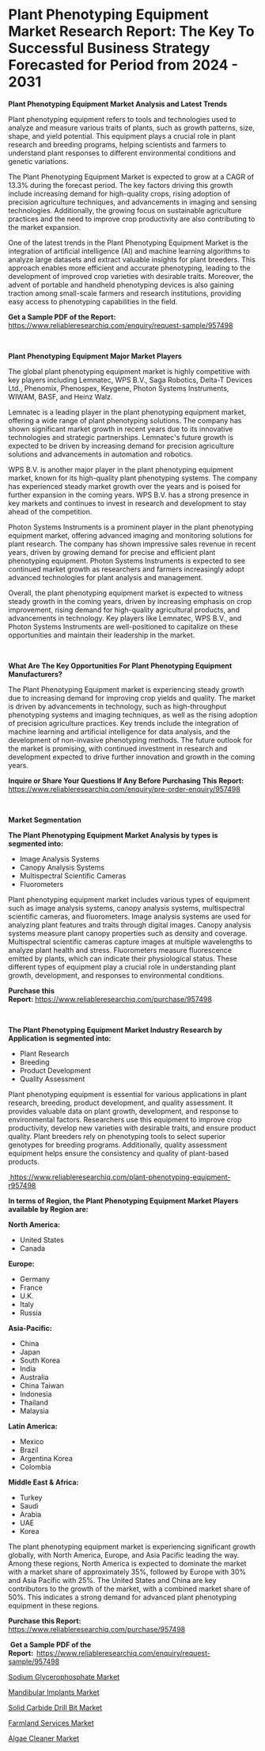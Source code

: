 <p><h1>Plant Phenotyping Equipment Market Research Report: The Key To Successful Business Strategy Forecasted for Period from 2024 - 2031</h1></p><p><strong>Plant Phenotyping Equipment Market Analysis and Latest Trends</strong></p>
<p><p>Plant phenotyping equipment refers to tools and technologies used to analyze and measure various traits of plants, such as growth patterns, size, shape, and yield potential. This equipment plays a crucial role in plant research and breeding programs, helping scientists and farmers to understand plant responses to different environmental conditions and genetic variations.</p><p>The Plant Phenotyping Equipment Market is expected to grow at a CAGR of 13.3% during the forecast period. The key factors driving this growth include increasing demand for high-quality crops, rising adoption of precision agriculture techniques, and advancements in imaging and sensing technologies. Additionally, the growing focus on sustainable agriculture practices and the need to improve crop productivity are also contributing to the market expansion.</p><p>One of the latest trends in the Plant Phenotyping Equipment Market is the integration of artificial intelligence (AI) and machine learning algorithms to analyze large datasets and extract valuable insights for plant breeders. This approach enables more efficient and accurate phenotyping, leading to the development of improved crop varieties with desirable traits. Moreover, the advent of portable and handheld phenotyping devices is also gaining traction among small-scale farmers and research institutions, providing easy access to phenotyping capabilities in the field.</p></p>
<p><strong>Get a Sample PDF of the Report:&nbsp;</strong> <a href="https://www.reliableresearchiq.com/enquiry/request-sample/957498">https://www.reliableresearchiq.com/enquiry/request-sample/957498</a></p>
<p>&nbsp;</p>
<p><strong>Plant Phenotyping Equipment Major Market Players</strong></p>
<p><p>The global plant phenotyping equipment market is highly competitive with key players including Lemnatec, WPS B.V., Saga Robotics, Delta-T Devices Ltd., Phenomix, Phenospex, Keygene, Photon Systems Instruments, WIWAM, BASF, and Heinz Walz. </p><p>Lemnatec is a leading player in the plant phenotyping equipment market, offering a wide range of plant phenotyping solutions. The company has shown significant market growth in recent years due to its innovative technologies and strategic partnerships. Lemnatec's future growth is expected to be driven by increasing demand for precision agriculture solutions and advancements in automation and robotics.</p><p>WPS B.V. is another major player in the plant phenotyping equipment market, known for its high-quality plant phenotyping systems. The company has experienced steady market growth over the years and is poised for further expansion in the coming years. WPS B.V. has a strong presence in key markets and continues to invest in research and development to stay ahead of the competition.</p><p>Photon Systems Instruments is a prominent player in the plant phenotyping equipment market, offering advanced imaging and monitoring solutions for plant research. The company has shown impressive sales revenue in recent years, driven by growing demand for precise and efficient plant phenotyping equipment. Photon Systems Instruments is expected to see continued market growth as researchers and farmers increasingly adopt advanced technologies for plant analysis and management. </p><p>Overall, the plant phenotyping equipment market is expected to witness steady growth in the coming years, driven by increasing emphasis on crop improvement, rising demand for high-quality agricultural products, and advancements in technology. Key players like Lemnatec, WPS B.V., and Photon Systems Instruments are well-positioned to capitalize on these opportunities and maintain their leadership in the market.</p></p>
<p>&nbsp;</p>
<p><strong>What Are The Key Opportunities For Plant Phenotyping Equipment Manufacturers?</strong></p>
<p><p>The Plant Phenotyping Equipment market is experiencing steady growth due to increasing demand for improving crop yields and quality. The market is driven by advancements in technology, such as high-throughput phenotyping systems and imaging techniques, as well as the rising adoption of precision agriculture practices. Key trends include the integration of machine learning and artificial intelligence for data analysis, and the development of non-invasive phenotyping methods. The future outlook for the market is promising, with continued investment in research and development expected to drive further innovation and growth in the coming years.</p></p>
<p><strong>Inquire or Share Your Questions If Any Before Purchasing This Report:</strong> <a href="https://www.reliableresearchiq.com/enquiry/pre-order-enquiry/957498">https://www.reliableresearchiq.com/enquiry/pre-order-enquiry/957498</a></p>
<p>&nbsp;</p>
<p><strong>Market Segmentation</strong></p>
<p><strong>The Plant Phenotyping Equipment Market Analysis by types is segmented into:</strong></p>
<p><ul><li>Image Analysis Systems</li><li>Canopy Analysis Systems</li><li>Multispectral Scientific Cameras</li><li>Fluorometers</li></ul></p>
<p><p>Plant phenotyping equipment market includes various types of equipment such as image analysis systems, canopy analysis systems, multispectral scientific cameras, and fluorometers. Image analysis systems are used for analyzing plant features and traits through digital images. Canopy analysis systems measure plant canopy properties such as density and coverage. Multispectral scientific cameras capture images at multiple wavelengths to analyze plant health and stress. Fluorometers measure fluorescence emitted by plants, which can indicate their physiological status. These different types of equipment play a crucial role in understanding plant growth, development, and responses to environmental conditions.</p></p>
<p><strong>Purchase this Report:&nbsp;</strong><a href="https://www.reliableresearchiq.com/purchase/957498">https://www.reliableresearchiq.com/purchase/957498</a></p>
<p>&nbsp;</p>
<p><strong>The Plant Phenotyping Equipment Market Industry Research by Application is segmented into:</strong></p>
<p><ul><li>Plant Research</li><li>Breeding</li><li>Product Development</li><li>Quality Assessment</li></ul></p>
<p><p>Plant phenotyping equipment is essential for various applications in plant research, breeding, product development, and quality assessment. It provides valuable data on plant growth, development, and response to environmental factors. Researchers use this equipment to improve crop productivity, develop new varieties with desirable traits, and ensure product quality. Plant breeders rely on phenotyping tools to select superior genotypes for breeding programs. Additionally, quality assessment equipment helps ensure the consistency and quality of plant-based products.</p></p>
<p><a href="https://www.reliableresearchiq.com/plant-phenotyping-equipment-r957498">&nbsp;https://www.reliableresearchiq.com/plant-phenotyping-equipment-r957498</a></p>
<p><strong>In terms of Region, the Plant Phenotyping Equipment Market Players available by Region are:</strong></p>
<p>
    <p> <strong> North America: </strong>
        <ul>
            <li>United States</li>
            <li>Canada</li>
        </ul>
        </p> 
    <p> <strong> Europe: </strong>
        <ul>
            <li>Germany</li>
            <li>France</li>
            <li>U.K.</li>
            <li>Italy</li>
            <li>Russia</li>
        </ul>
        </p> 
    <p> <strong> Asia-Pacific: </strong>
        <ul>
            <li>China</li>
            <li>Japan</li>
            <li>South Korea</li>
            <li>India</li>
            <li>Australia</li>
            <li>China Taiwan</li>
            <li>Indonesia</li>
            <li>Thailand</li>
            <li>Malaysia</li>
        </ul>
        </p> 
    <p> <strong> Latin America: </strong>
        <ul>
            <li>Mexico</li>
            <li>Brazil</li>
            <li>Argentina Korea</li>
            <li>Colombia</li>
        </ul>
        </p> 
    <p> <strong> Middle East & Africa: </strong>
        <ul>
            <li>Turkey</li>
            <li>Saudi</li>
            <li>Arabia</li>
            <li>UAE</li>
            <li>Korea</li>
        </ul>
    </p>
    </p>
<p><p>The plant phenotyping equipment market is experiencing significant growth globally, with North America, Europe, and Asia Pacific leading the way. Among these regions, North America is expected to dominate the market with a market share of approximately 35%, followed by Europe with 30% and Asia Pacific with 25%. The United States and China are key contributors to the growth of the market, with a combined market share of 50%. This indicates a strong demand for advanced plant phenotyping equipment in these regions.</p></p>
<p><strong>Purchase this Report: </strong><a href="https://www.reliableresearchiq.com/purchase/957498">https://www.reliableresearchiq.com/purchase/957498</a></p>
<p>&nbsp;<strong>Get a Sample PDF of the Report:&nbsp;&nbsp;</strong><a href="https://www.reliableresearchiq.com/enquiry/request-sample/957498">https://www.reliableresearchiq.com/enquiry/request-sample/957498</a></p>
<p><strong></strong></p>
<p><p><a href="https://medium.com/@sallyselcenk46/sodium-glycerophosphate-market-2024-2031-industry-insights-and-investment-opportunities-d348375e8700">Sodium Glycerophosphate Market</a></p><p><a href="https://medium.com/@daveblock12/exploring-mandibular-implants-market-dynamics-global-trends-and-future-growth-prospects-2024-c756e4f5fa53">Mandibular Implants Market</a></p><p><a href="https://medium.com/@kelleebernier1851/solid-carbide-drill-bit-market-size-is-growing-at-cagr-of-12-8-cd999b8a0aad">Solid Carbide Drill Bit Market</a></p><p><a href="https://medium.com/@neilrogers69/deep-dive-into-the-farmland-services-market-itstrends-market-segmentation-and-competitive-2694a31ee552">Farmland Services Market</a></p><p><a href="https://medium.com/@randaarks98078567/algae-cleaner-market-forecast-global-market-trends-and-analysis-from-2024-to-2031-covered-in-173-d4899868a984">Algae Cleaner Market</a></p></p>